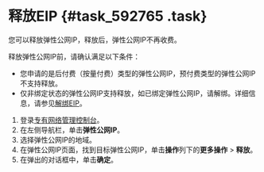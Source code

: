 # 释放EIP {#task_592765 .task}

您可以释放弹性公网IP，释放后，弹性公网IP不再收费。

释放弹性公网IP前，请确认满足以下条件：

-   您申请的是后付费（按量付费）类型的弹性公网IP，预付费类型的弹性公网IP不支持释放。
-   仅非绑定状态的弹性公网IP支持释放，如已绑定弹性公网IP，请解绑。详细信息，请参见[解绑EIP](cn.zh-CN/用户指南/解绑EIP.md#)。

1.  登录[专有网络管理控制台](https://vpcnext.console.aliyun.com)。
2.  在左侧导航栏，单击**弹性公网IP**。
3.  选择弹性公网IP的地域。
4.  在弹性公网IP页面，找到目标弹性公网IP，单击**操作**列下的**更多操作** \> **释放**。
5.  在弹出的对话框中，单击**确定**。


